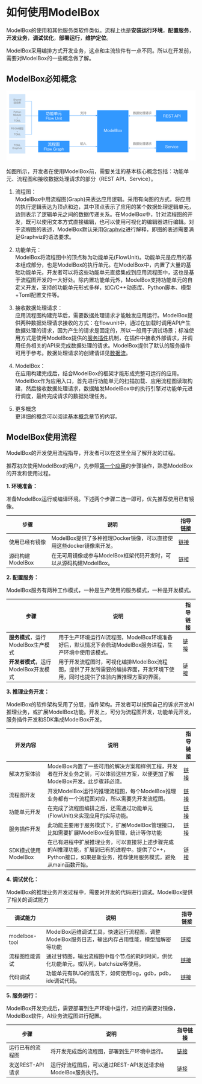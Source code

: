 # 如何使用ModelBox

ModelBox的使用和其他服务类软件类似。流程上也是**安装运行环境**，**配置服务**，**开发业务**，**调试优化**，**部署运行**，**维护定位**。

ModelBox采用编排方式开发业务，这点和主流软件有一点不同。所以在开发前，需要对ModelBox的一些概念做了解。

## ModelBox必知概念

![modelbox-server alt rect_w_1280](../assets/images/figure/get-start/modelbox-server.png)

如图所示，开发者在使用ModelBox前，需要关注的基本核心概念包括：功能单元、流程图和接收数据处理请求的部分（REST API、Service）。

1. 流程图：  
ModelBox中用流程图(Graph)来表达应用逻辑。采用有向图的方式，将应用的执行逻辑表达为顶点和边，其中顶点表示了应用的某个数据处理逻辑单元，边则表示了逻辑单元之间的数据传递关系。在ModelBox中，针对流程图的开发，既可以使用文本方式直接编辑，也可以使用可视化的编辑器进行编辑。对于流程图的表述，ModelBox默认采用[Graphviz](https://www.graphviz.org/pdf/dotguide.pdf)进行解释，即图的表述需要满足Graphviz的语法要求。

1. 功能单元：  
ModelBox将流程图中的顶点称为功能单元(FlowUnit)。功能单元是应用的基本组成部分，也是ModelBox的执行单元。在ModelBox中，内置了大量的基础功能单元，开发者可以将这些功能单元直接集成到应用流程图中，这也是基于流程图开发的一大好处。除内置功能单元外，ModelBox支持功能单元的自定义开发，支持的功能单元形式多样，如C/C++动态库、Python脚本、模型+Toml配置文件等。

1. 接收数据处理请求：  
应用流程图构建完毕后，需要数据处理请求才能触发应用运行。ModelBox提供两种数据处理请求接收的方式：在flowunit中，通过在加载时调用API产生数据处理的请求，因为产生的请求是固定的，所以一般用于调试场景；标准使用方式是使用ModelBox提供的[服务插件](../develop/service-plugin/service-plugin.md)机制，在插件中接收外部请求，并调用任务相关的API来完成数据处理的请求。ModelBox提供了默认的服务插件可用于参考。数据处理请求的创建请详见[数据流](../framework-conception/stream.md)。

1. ModelBox：  
在应用构建完成后，结合ModelBox的框架才能形成完整可运行的应用。ModelBox作为应用入口，首先进行功能单元的扫描加载、应用流程图读取构建，然后接收数据处理请求，数据触发ModelBox中的执行引擎对功能单元进行调度，最终完成请求的数据处理任务。

1. 更多概念  
更详细的概念可以阅读[基本概念](../framework-conception/framework-conception.md)章节的内容。

## ModelBox使用流程

ModelBox的开发使用流程指导，开发者可以在这里全局了解开发的过程。

推荐初次使用ModelBox的用户，先参照[第一个应用](../develop/first-app/first-app.md)的步骤操作，熟悉ModelBox的开发和使用过程。

**1. 环境准备：**

准备ModelBox运行或编译环境。下述两个步骤二选一即可，优先推荐使用已有镜像。

|步骤|说明|指导链接
|--|--|--|
|使用已经有镜像|ModelBox提供了多种推理Docker镜像，可以直接使用这些docker镜像来开发。|[链接](../faq/container-usage.md)
|源码构建ModelBox|在无可用镜像或参与ModelBox框架代码开发时，可以从源码构建ModelBox。|[链接](../compile/compile.md)

**2. 配置服务：**

ModelBox服务有两种工作模式，一种是生产使用的服务模式，一种是开发模式。

|步骤|说明|指导链接
|--|--|--|
|**服务模式**，运行ModelBox生产模式|用于生产环境运行AI流程图，ModelBox环境准备好后，默认情况下会启动ModelBox服务进程，生产环境中使用该模式。|[链接](../server/server.md)
|**开发者模式**，运行ModelBox开发模式|用于开发流程图时，可视化编排ModelBox流程图，提供了开发所需要的编排界面，开发环境下使用，同时也提供了体验内置推理方案的界面。|[链接](../server/editor.md)

**3. 推理业务开发：**

ModelBox的软件架构采用了分层，插件架构。开发者可以按照自己的诉求开发AI推理业务，或扩展ModelBox功能。开发上，可分为流程图开发，功能单元开发，服务插件开发和SDK集成ModelBox开发。

|开发内容|说明|指导链接
|--|--|--|
|解决方案体验|ModelBox内置了一些可用的解决方案和样例工程，开发者在开发业务之前，可以体验这些方案，以便更加了解ModelBox开发。此步骤非必须。|[链接](../develop/first-app/first-app.md)
|流程图开发|开发ModelBox运行的推理流程图，每个ModelBox推理业务都有一个流程图对应，所以需要先开发流程图。|[链接](../develop/flow/flow.md)
|功能单元开发|在完成了流程图编排之后，还需通过功能单元(FlowUnit)来实现应用的实际功能。|[链接](../develop/flowunit/flowunit.md)
|服务插件开发|此功能主要用于服务模式下，扩展ModelBox管理接口，比如需要扩展ModelBox任务管理，统计等你功能|[链接](../develop/service-plugin/service-plugin.md)
|SDK模式使用ModelBox|在已有进程中扩展推理业务，可以直接将上述步骤完成的AI推理功能，扩展到已有的进程中。提供了C++，Python接口，如果是新业务，推荐使用服务模式，避免从main函数开始。|[链接](../develop/sdk/sdk.md)|

**4. 调试优化：**

ModelBox的推理业务开发过程中，需要对开发的代码进行调试。ModelBox提供了相关的调试能力

|调试能力|说明|指导链接
|--|--|--|
|modelbox-tool|ModelBox运维调试工具，快速运行流程图，调整ModelBox服务日志，输出内存占用性能，模型加解密等功能|[链接](../develop/modelbox-tool/modelbox-tool.md)
|流程图性能调试|通过甘特图，输出流程图中每个节点的耗时时间，供优化功能单元，或队列，batchsize等使用。|[链接](../develop/debug/profiling.md)
|代码调试|功能单元有BUG的情况下，如何使用log，gdb，pdb，ide调试代码。|[链接](../develop/debug/debug.md)

**5. 服务运行：**

ModelBox开发完成后，需要部署到生产环境中运行，对应的需要对镜像，ModelBox软件，AI业务流程图进行配置。

|步骤|说明|指导链接
|--|--|--|
|运行已有的流程图|将开发完成后的流程图，部署到生产环境中运行。|[链接](../server/run-flow.md)
|发送REST-API请求|运行好流程图后，可以通过REST-API发送请求给ModelBox服务执行。|[链接](../api/rest.md)
